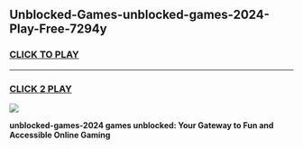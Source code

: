 
## Unblocked-Games-unblocked-games-2024-Play-Free-7294y
<h3>
<a href="https://premium76.site?title=unblocked-games-2024&ref=23A">CLICK TO PLAY</a></h3>
<hr>

<h3>
<a href="https://premium76.site?title=unblocked-games-2024&ref=23A">CLICK 2 PLAY</a>
  
</h3>

<a href="https://premium76.site?title=unblocked-games-2024&ref=23A"><img src="https://clearcache.store/games.png"></a>


**unblocked-games-2024 games unblocked: Your Gateway to Fun and Accessible Online Gaming**
